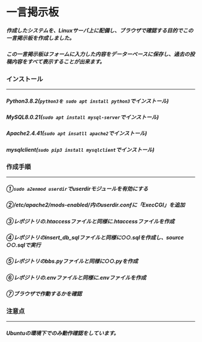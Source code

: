 # 一言掲示板
##### 作成したシステムを、Linuxサーバ上に配備し、ブラウザで確認する目的でこの一言掲示板を作成しました。
##### この一言掲示板はフォームに入力した内容をデーターベースに保存し、過去の投稿内容をすべて表示することが出来ます。

### インストール
___
##### *Python3.8.2*(`python3を sudo apt install python3`でインストール)  
##### *MySQL8.0.21*(`sudo apt install mysql-server`でインストール)  
##### *Apache2.4.41*(`sudo apt insatll apache2`でインストール)  
##### *mysqlclient*(`sudo pip3 install mysqlclient`でインストール)  

### 作成手順
___
##### ①`sudo a2enmod userdir`でuserdirモジュールを有効にする
##### ②/etc/apache2/mods-enabled/内のuserdir.confに「ExecCGI」を追加
##### ③レポジトリの.htaccessファイルと同様に.htaccessファイルを作成
##### ④レポジトリのinsert_db_sqlファイルと同様に○○.sqlを作成し、source ○○.sqlで実行
##### ⑤レポジトリのbbs.pyファイルと同様に○○.pyを作成
##### ⑥レポジトリの.envファイルと同様に.envファイルを作成
##### ⑦ブラウザで作動するかを確認

### 注意点
___
#####  Ubuntuの環境下でのみ動作確認をしています。
